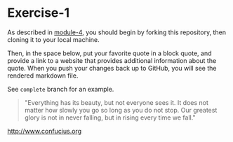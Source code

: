 # Exercise-1

As described in [module-4](https://github.com/INFO-201/m4-git-intro), you should begin by forking this repository, then cloning it to your local machine.

Then, in the space below, put your favorite quote in a block quote, and provide a link to a website that provides additional information about the quote. When you push your changes back up to GitHub, you will see the rendered markdown file.

See `complete` branch for an example.
>"Everything has its beauty, but not everyone sees it.
>It does not matter how slowly you go so long as you do not stop.
>Our greatest glory is not in never falling, but in rising every time we fall."

http://www.confucius.org